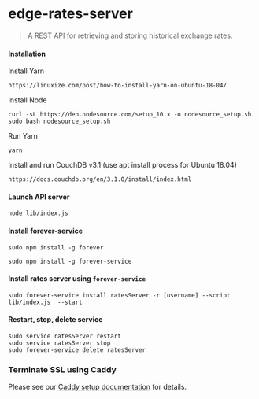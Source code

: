 # edge-rates-server

> A REST API for retrieving and storing historical exchange rates.

#### Installation

Install Yarn

    https://linuxize.com/post/how-to-install-yarn-on-ubuntu-18-04/

Install Node

    curl -sL https://deb.nodesource.com/setup_10.x -o nodesource_setup.sh
    sudo bash nodesource_setup.sh

Run Yarn

    yarn

Install and run CouchDB v3.1 (use apt install process for Ubuntu 18.04)

    https://docs.couchdb.org/en/3.1.0/install/index.html

#### Launch API server

    node lib/index.js

#### Install forever-service

    sudo npm install -g forever

    sudo npm install -g forever-service

#### Install rates server using `forever-service`

    sudo forever-service install ratesServer -r [username] --script lib/index.js  --start

#### Restart, stop, delete service

    sudo service ratesServer restart
    sudo service ratesServer stop
    sudo forever-service delete ratesServer

### Terminate SSL using Caddy

Please see our [Caddy setup documentation](./docs/caddySetup.md) for details.
